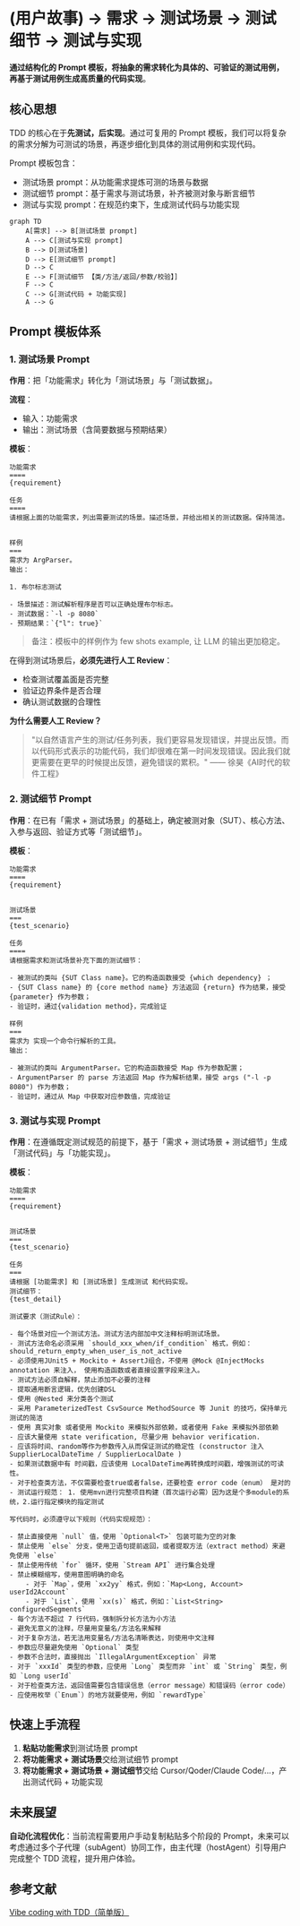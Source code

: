 # (用户故事) -> 需求 -> 测试场景 -> 测试细节 -> 测试与实现

**通过结构化的 Prompt 模板，将抽象的需求转化为具体的、可验证的测试用例，再基于测试用例生成高质量的代码实现**。

## 核心思想

TDD 的核心在于**先测试，后实现**。通过可复用的 Prompt 模板，我们可以将复杂的需求分解为可测试的场景，再逐步细化到具体的测试用例和实现代码。

Prompt 模板包含：

- 测试场景 prompt：从功能需求提炼可测的场景与数据
- 测试细节 prompt：基于需求与测试场景，补齐被测对象与断言细节
- 测试与实现 prompt：在规范约束下，生成测试代码与功能实现

```mermaid
graph TD
    A[需求] --> B[测试场景 prompt]
    A --> C[测试与实现 prompt]
    B --> D[测试场景]
    D --> E[测试细节 prompt]
    D --> C
    E --> F[测试细节 【类/方法/返回/参数/校验】]
    F --> C
    C --> G[测试代码 + 功能实现]
    A --> G
```

## Prompt 模板体系

### 1. 测试场景 Prompt

**作用**：把「功能需求」转化为「测试场景」与「测试数据」。

**流程**：
- 输入：功能需求
- 输出：测试场景（含简要数据与预期结果）

**模板**：

```
功能需求
====
{requirement}

任务
====
请根据上面的功能需求，列出需要测试的场景。描述场景，并给出相关的测试数据。保持简洁。


样例
===
需求为 ArgParser。
输出：

1. 布尔标志测试

- 场景描述：测试解析程序是否可以正确处理布尔标志。
- 测试数据：`-l -p 8080`
- 预期结果：`{"l": true}`
```

>备注：模板中的样例作为 few shots example, 让 LLM 的输出更加稳定。


在得到测试场景后，**必须先进行人工 Review**：
- 检查测试覆盖面是否完整
- 验证边界条件是否合理
- 确认测试数据的合理性

**为什么需要人工 Review？**

> "以自然语言产生的测试/任务列表，我们更容易发现错误，并提出反馈。而以代码形式表示的功能代码，我们却很难在第一时间发现错误。因此我们就更需要在更早的时候提出反馈，避免错误的累积。" —— 徐昊《AI时代的软件工程》

### 2. 测试细节 Prompt

**作用**：在已有「需求 + 测试场景」的基础上，确定被测对象（SUT）、核心方法、入参与返回、验证方式等「测试细节」。

**模板**：

```
功能需求
====
{requirement}


测试场景
===
{test_scenario}

任务
====
请根据需求和测试场景补充下面的测试细节：

- 被测试的类叫 {SUT Class name}。它的构造函数接受 {which dependency} ；
- {SUT Class name} 的 {core method name} 方法返回 {return} 作为结果，接受 {parameter} 作为参数；
- 验证时，通过{validation method}，完成验证

样例
===
需求为 实现一个命令行解析的工具。
输出：

- 被测试的类叫 ArgumentParser。它的构造函数接受 Map 作为参数配置；
- ArgumentParser 的 parse 方法返回 Map 作为解析结果，接受 args ("-l -p 8080") 作为参数；
- 验证时，通过从 Map 中获取对应参数值，完成验证
```

### 3. 测试与实现 Prompt

**作用**：在遵循既定测试规范的前提下，基于「需求 + 测试场景 + 测试细节」生成「测试代码」与「功能实现」。

**模板**：

```
功能需求
====
{requirement}


测试场景
===
{test_scenario}

任务
===
请根据 [功能需求] 和 [测试场景] 生成测试 和代码实现。
测试细节：
{test_detail}

测试要求（测试Rule）：

- 每个场景对应一个测试方法。测试方法内部加中文注释标明测试场景。
- 测试方法命名必须采用 `should_xxx_when/if_condition` 格式，例如：should_return_empty_when_user_is_not_active
- 必须使用JUnit5 + Mockito + AssertJ组合，不使用 @Mock @InjectMocks annotation 来注入， 使用构造函数或者直接设置字段来注入。
- 测试方法必须自解释，禁止添加不必要的注释
- 提取通用断言逻辑，优先创建DSL
- 使用 @Nested 来分类各个测试
- 采用 ParameterizedTest CsvSource MethodSource 等 Junit 的技巧，保持单元测试的简洁
- 使用 真实对象 或者使用 Mockito 来模拟外部依赖，或者使用 Fake 来模拟外部依赖
- 应该大量使用 state verification, 尽量少用 behavior verification.
- 应该将时间、random等作为参数传入从而保证测试的稳定性 (constructor 注入 SupplierLocalDateTime / SupplierLocalDate )
- 如果测试数据中有 时间戳，应该使用 LocalDateTime再转换成时间戳，增强测试的可读性。
- 对于检查类方法，不仅需要检查true或者false，还要检查 error code（enum） 是对的
- 测试运行规范： 1. 使用mvn进行完整项目构建（首次运行必需）因为这是个多module的系统，2.运行指定模块的指定测试

写代码时，必须遵守以下规则（代码实现规范）：

- 禁止直接使用 `null` 值，使用 `Optional<T>` 包装可能为空的对象
- 禁止使用 `else` 分支，使用卫语句提前返回，或者提取方法（extract method）来避免使用 `else`
- 禁止使用传统 `for` 循环，使用 `Stream API` 进行集合处理
- 禁止模糊缩写，使用意图明确的命名
    - 对于 `Map`，使用 `xx2yy` 格式，例如：`Map<Long, Account> userId2Account`
    - 对于 `List`，使用 `xx(s)` 格式，例如：`List<String> configuredSegments`
- 每个方法不超过 7 行代码，强制拆分长方法为小方法
- 避免无意义的注释，尽量用变量名/方法名来解释
- 对于复杂方法，若无法用变量名/方法名清晰表达，则使用中文注释
- 参数应尽量避免使用 `Optional` 类型
- 参数不合法时，直接抛出 `IllegalArgumentException` 异常
- 对于 `xxxId` 类型的参数，应使用 `Long` 类型而非 `int` 或 `String` 类型，例如 `Long userId`
- 对于检查类方法，返回值需要包含错误信息（error message）和错误码（error code）
- 应使用枚举（`Enum`）的地方就要使用，例如 `rewardType` 
```



## 快速上手流程

1. **粘贴功能需求**到测试场景 prompt
2. **将功能需求 + 测试场景**交给测试细节 prompt
3. **将功能需求 + 测试场景 + 测试细节**交给 Cursor/Qoder/Claude Code/...，产出测试代码 + 功能实现

## 未来展望

**自动化流程优化**：当前流程需要用户手动复制粘贴多个阶段的 Prompt，未来可以考虑通过多个子代理（subAgent）协同工作，由主代理（hostAgent）引导用户完成整个 TDD 流程，提升用户体验。

## 参考文献
[Vibe coding with TDD（简单版）](https://mp.weixin.qq.com/s/YoZ7t4nlETfqeP2ApNRBUw) 